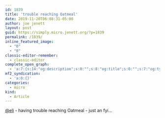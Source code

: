 ```yaml
---
id: 1839
title: 'trouble reaching Oatmeal'
date: 2019-11-20T06:08:31-05:00
author: joe jenett
layout: post
guid: https://simply.micro.jenett.org/?p=1839
permalink: /1839/
inline_featured_image:
  - "0"
  - "0"
classic-editor-remember:
  - classic-editor
complete_open_graph:
  - 'a:7:{s:14:"og:description";s:0:"";s:8:"og:title";s:0:"";s:7:"og:type";s:0:"";s:12:"twitter:card";s:7:"summary";s:15:"twitter:creator";s:0:"";s:19:"twitter:description";s:0:"";s:8:"og:image";s:0:"";}'
mf2_syndication:
  - 'a:0:{}'
categories:
  - micro
kind:
  - Article
---
```

[@eli](https://micro.blog/eli "@eli") - having trouble reaching Oatmeal - just an fyi...